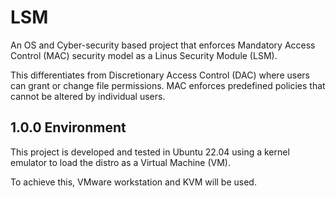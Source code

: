 # LSM

An OS and Cyber-security based project that enforces Mandatory Access Control (MAC) security model as a Linus Security Module (LSM).

This differentiates from Discretionary Access Control (DAC) where users can grant or change file permissions. MAC enforces predefined policies that cannot be altered by individual users.

## 1.0.0 Environment

This project is developed and tested in Ubuntu 22.04 using a kernel emulator to load the distro as a Virtual Machine (VM).

To achieve this, VMware workstation and KVM will be used.